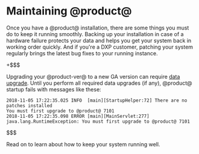 # Maintaining @product@ [](id=maintaining-liferay)

Once you have a @product@ installation, there are some things you must do to
keep it running smoothly. Backing up your installation in case of a hardware
failure protects your data and helps you get your system back in working order
quickly. And if you're a DXP customer, patching your system regularly brings the
latest bug fixes to your running instance.

+$$$

Upgrading your @product-ver@ to a new GA version can require
[data upgrade](/discover/deployment/-/knowledge_base/7-1/upgrading-to-liferay-71). 
Until you perform all required data upgrades (if any), @product@ startup fails
with messages like these: 

    2018-11-05 17:22:35.025 INFO  [main][StartupHelper:72] There are no patches installed
    You must first upgrade to @product@ 7101
    2018-11-05 17:22:35.098 ERROR [main][MainServlet:277] java.lang.RuntimeException: You must first upgrade to @product@ 7101

$$$

Read on to learn about how to keep your system running well. 
